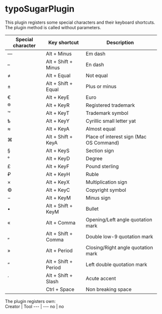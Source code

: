 # typoSugarPlugin

This plugin registers some special characters and their keyboard shortcuts. The plugin method is called without parameters.

Special character | Key shortcut | Description
--- | --- | ---
— | Alt + Minus | Em dash
– | Alt + Shift + Minus | En dash
≠ | Alt + Equal | Not equal
± | Alt + Shift + Equal | Plus or minus
€ | Alt + KeyE | Euro
® | Alt + KeyR | Registered trademark
™ | Alt + KeyT | Trademark symbol
ѣ | Alt + KeyY | Cyrillic small letter yat
≈ | Alt + KeyA | Almost equal
⌘ | Alt + Shift + KeyA | Place of interest sign (Mac OS Command)
§ | Alt + KeyS | Section sign
° | Alt + KeyD | Degree
£ | Alt + KeyF | Pound sterling
₽ | Alt + KeyH | Ruble
× | Alt + KeyX | Multiplication sign
© | Alt + KeyC | Copyright symbol
− | Alt + KeyM | Minus sign
• | Alt + Shift + KeyM | Bullet
« | Alt + Comma | Opening/Left angle quotation mark
„ | Alt + Shift + Comma | Double low-9 quotation mark
» | Alt + Period | 	Closing/Right angle quotation mark
“ | Alt + Shift + Period | Left double quotation mark
´ | Alt + Shift + Slash | Acute accent
&nbsp; | Ctrl + Space | Non breaking space

The plugin registers own:  
Creator | Tool
--- | ---
no | no